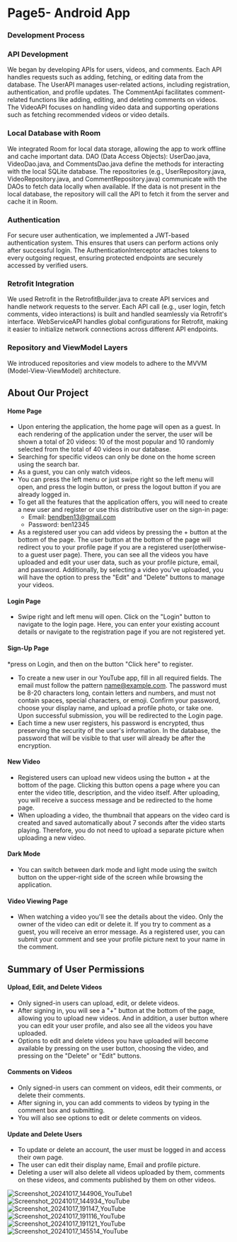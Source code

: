 # Page5- Android App
### Development Process
### API Development
We began by developing APIs for users, videos, and comments. Each API handles requests such as adding, fetching,
or editing data from the database.
The UserAPI manages user-related actions, including registration, authentication, and profile updates.
The CommentApi facilitates comment-related functions like adding, editing, and deleting comments on videos.
The VideoAPI focuses on handling video data and supporting operations such as fetching recommended videos or video details.
### Local Database with Room
We integrated Room for local data storage, allowing the app to work offline and cache important data.
DAO (Data Access Objects):
UserDao.java, VideoDao.java, and CommentsDao.java define the methods for interacting with the local SQLite database. 
The repositories (e.g., UserRepository.java, VideoRepository.java, and CommentRepository.java)
 communicate with the DAOs to fetch data locally when available. 
If the data is not present in the local database, the repository will call the API to fetch it from the server and cache it
in Room.
### Authentication
For secure user authentication, we implemented a JWT-based authentication system. This ensures that users can perform actions
only after successful login.
The AuthenticationInterceptor attaches tokens to every outgoing request, ensuring protected endpoints are securely accessed
by verified users.
### Retrofit Integration
We used Retrofit in the RetrofitBuilder.java to create API services and handle network requests to the server.
Each API call (e.g., user login, fetch comments, video interactions) is built and handled seamlessly via Retrofit's interface.
WebServiceAPI handles global configurations for Retrofit, making it easier to initialize network connections across
different API endpoints.
### Repository and ViewModel Layers
We introduced repositories and view models to adhere to the MVVM (Model-View-ViewModel) architecture.

## About Our Project
#### Home Page
* Upon entering the application, the home page will open as a guest. In each rendering of the application under the server, the user will be shown a total of 20 videos: 10 of the most popular and 10 randomly selected from the total of 40 videos in our database.
* Searching for specific videos can only be done on the home screen using the search bar.
* As a guest, you can only watch videos.
* You can press the left menu or just swipe right so the left menu will open, and press the login button, or press the logout button if you are already logged in.
* To get all the features that the application offers, you will need to create a new user and register or use this distributive user on the sign-in page:
  * Email: bendben13@gmail.com
  * Password: ben12345
* As a registered user you can add videos by pressing the + button at the bottom of the page. 
The user button at the bottom of the page will redirect you to your profile page if you are a registered user(otherwise- to a guest user page). There, you can see all the videos you have uploaded and edit your user data, such as your profile picture, email, and password. Additionally, by selecting a video you've uploaded, you will have the option to press the "Edit" and "Delete" buttons to manage your videos.

#### Login Page
* Swipe right and left menu will open. Click on the "Login" button to navigate to the login page. Here, you can enter your existing account details or navigate to the registration page if you are not registered yet.

#### Sign-Up Page
*press on Login, and then on the button "Click here" to register. 
* To create a new user in our YouTube app, fill in all required fields. The email must follow the pattern name@example.com. The password must be 8-20 characters long, contain letters and numbers, and must not contain spaces, special characters, or emoji. Confirm your password, choose your display name, and upload a profile photo, or take one. Upon successful submission, you will be redirected to the Login page.
* Each time a new user registers, his password is encrypted, thus preserving the security of the user's information. In the database, the password that will be visible to that user will already be after the encryption.

#### New Video
* Registered users can upload new videos using the button + at the bottom of the page. Clicking this button opens a page where you can enter the video title, description, and the video itself. After uploading, you will receive a success message and be redirected to the home page.
* When uploading a video, the thumbnail that appears on the video card is created and saved automatically about 7 seconds after the video starts playing. Therefore, you do not need to upload a separate picture when uploading a new video.

#### Dark Mode
* You can switch between dark mode and light mode using the switch button on the upper-right side of the screen while browsing the application.

#### Video Viewing Page
* When watching a video you'll see the details about the video. Only the owner of the video can edit or delete it. 
 If you try to comment as a guest, you will receive an error message. As a registered user, you can submit your comment and see your profile picture next to your name in the comment.

## Summary of User Permissions
#### Upload, Edit, and Delete Videos
* Only signed-in users can upload, edit, or delete videos.
* After signing in, you will see a "+" button at the bottom of the page, allowing you to upload new videos.
  And in addition, a user button  where you can edit your user profile, and also see all the videos you have uploaded.
* Options to edit and delete videos you have uploaded will become available by pressing on the user button, choosing the video, and pressing on the "Delete" or "Edit" buttons.

#### Comments on Videos
* Only signed-in users can comment on videos, edit their comments, or delete their comments.
* After signing in, you can add comments to videos by typing in the comment box and submitting.
* You will also see options to edit or delete comments on videos.
  
#### Update and Delete Users
* To update or delete an account, the user must be logged in and access their own page. 
* The user can edit their display name, Email and profile picture.
* Deleting a user will also delete all videos uploaded by them, comments on these videos, and comments published by them on other videos.

![Screenshot_20241017_144906_YouTube1](https://github.com/user-attachments/assets/42a844ae-b914-4dc3-b269-b9df35fc2fee)
![Screenshot_20241017_144934_YouTube](https://github.com/user-attachments/assets/2a8785cb-c886-4635-a8d4-d64fe6e034ec)
![Screenshot_20241017_191147_YouTube](https://github.com/user-attachments/assets/36497935-6376-448d-926c-d293f4bb100a)
![Screenshot_20241017_191116_YouTube](https://github.com/user-attachments/assets/904a39d3-de94-4ac4-83f8-a849052a56cd)
![Screenshot_20241017_191121_YouTube](https://github.com/user-attachments/assets/f1331f48-0045-4e9d-bc0d-193391c7ab21)
![Screenshot_20241017_145514_YouTube](https://github.com/user-attachments/assets/40688d0b-2d4f-46f4-800f-178ba300366f)



